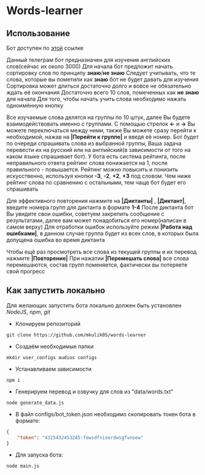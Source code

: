 # Words-learner

## Использование
Бот доступен по [этой](https://t.me/words_learnerBOT) ссылке

Данный телеграм бот предназначен для изучения английских слов(сейчас их около 3000)
Для начала бот предложит начать сортировку слов по принципу __знаю__/__не знаю__ 
Следует учитывать, что те слова, которые вы пометили как __знаю__ бот не будет давать для изучения
Сортировка может длиться достаточно долго и вовсе не обязательно ждать её окончания
Достаточно всего 10 слов, помеченных как __не знаю__  для начала
Для того, чтобы начать учить слова необходимо нажать одноимённую кнопку

Все изучаемые слова делятся на группы по 10 штук, далее Вы будете взаимодействовать именно с группами.
С помощью стрелок __←__ и __→__ Вы можете переключаться между ними, также Вы можете сразу перейти к необходимой, нажав на __|Перейти к группе|__ и введя её номер.
Бот будет по очереди спрашивать слова из выбранной группы, Ваша задача перевести их на русский или на английский(в зависимости от того на каком языке спрашивает бот). У бота есть система рейтинга, после неправильного ответа рейтинг слова понижается на 1, после правильного - повышается. Рейтинг можно повысить и понизить искусственно, используя кнопки __-3__, __-2__, __+2__, __+3__ под словом. Чем ниже рейтинг слова по сравнению с остальными, тем чаще бот будет его спрашивать

Для эффективного повторения нажмите на __|Диктанты|__ , __|Диктант|__, введите номера групп для диктанта в формате **1-4**
После диктанта бот Вы увидите свои ошибки, советуем закрепить сообщение с результатами, далее вам может понадобиться его номер(написан в самом верху)
Для отработки ошибок используйте режим __|Работа над ошибками|__, в данном случае группа будет из всех слов, в которых была допущена ошибка во время диктанта

Чтобы ещё раз просмотреть все слова из текущей группы и их перевод нажмите __|Повторение|__
При нажатии __|Перемешать слова|__ все слова перемешаются, состав групп поменяется, фактически вы потеряете свой прогресс

## Как запустить локально

Для желающих запустить бота локально должен быть установлен *NodeJS*, *npm*, *git*

- Клонируем репозиторий
```
git clone https://github.com/mkulik05/words-learner
```

 - Создаём необходимые папки
```
mkdir user_configs audios configs
```

 - Устанавливаем зависимости
```
npm i
```

 - Генерируем перевод и озвучку для слов из "data/words.txt"
``` 
node generate_data.js
```


 - В файл configs/bot_token.json необходимо скопировать токен бота в формате:
```json
{
    "token": "4325432453245:fewsdfnioerdwsgfvnoew"
}
```


 - Для запуска бота: 
``` 
node main.js
```